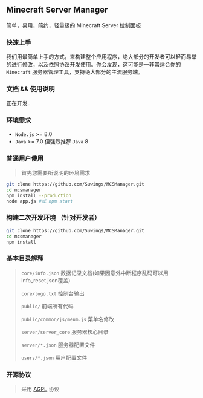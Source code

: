 ## Minecraft Server Manager
简单，易用，简约，轻量级的 Minecraft Server 控制面板

### 快速上手
我们用最简单上手的方式，来构建整个应用程序，绝大部分的开发者可以轻而易举的进行修改，以及依照协议开发使用。你会发现，这可能是一非常适合你的 `Minecraft` 服务器管理工具，支持绝大部分的主流服务端。

### 文档 && 使用说明
正在开发..

### 环境需求
- `Node.js` >= 8.0
- `Java`    >= 7.0 但强烈推荐 `Java` 8


### 普通用户使用
> 首先您需要所说明的环境需求
```bash
git clone https://github.com/Suwings/MCSManager.git
cd mcsmanager
npm install --production
node app.js #或 npm start
```

### 构建二次开发环境 （针对开发者）
```bash
git clone https://github.com/Suwings/MCSManager.git
cd mcsmanager
npm install
```




### 基本目录解释
> `core/info.json`			数据记录文档(如果因意外中断程序乱码可以用info_reset.json覆盖)
>  
> `core/logo.txt`				控制台输出
>
> `public/`					前端所有代码
>
> `public/common/js/meum.js` 	菜单名修改
>
> `server/server_core` 		服务器核心目录
>
> `server/*.json`				服务器配置文件
>
> `users/*.json`				用户配置文件

### 开源协议
> 采用 [AGPL](./LICENSE "AGPL") 协议
